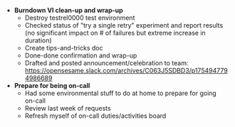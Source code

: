 - **Burndown VI clean-up and wrap-up**
	- Destroy testrel0000 test environment
	- Checked status of "try a single retry" experiment and report results (no significant impact on # of failures but extreme increase in duration)
	- Create tips-and-tricks doc
	- Done-done confirmation and wrap-up
	- Drafted and posted announcement/celebration to team: https://opensesame.slack.com/archives/C063J5SDBD3/p1754947794986689
- **Prepare for being on-call**
	- Had some environmental stuff to do at home to prepare for going on-call
	- Review last week of requests
	- Refresh myself of on-call duties/activities board